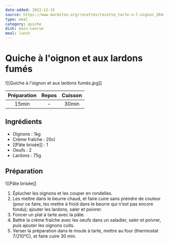```yaml
---
date-added: 2022-12-15
source: https://www.marmiton.org/recettes/recette_tarte-a-l-oignon_28444.aspx
type: meal
category: quiche
dish: main-course
meal: lunch
---
```


# Quiche à l'oignon et aux lardons fumés

![[Quiche à l'oignon et aux lardons fumés.jpg]]

| Préparation | Repos | Cuisson |
|:-----------:|:-----:|:-------:|
|    15min    |   -   |  30min  |

## Ingrédients

- Oignons : 1kg
- Crème fraîche : 20cl
- [[Pâte brisée]] : 1
- Oeufs : 2
- Lardons : 75g

## Préparation

![[Pâte brisée]]

1. Éplucher les oignons et les couper en rondelles.
2. Les mettre dans le beurre chaud, et faire cuire sans prendre de couleur (pour ce faire, les mettre à froid dans le beurre qui n'est pas encore fondu); ajouter les lardons, saler et poivrer.
3. Foncer un plat à tarte avec la pâte.
4. Battre la crème fraîche avec les oeufs dans un saladier, saler et poivrer, puis ajouter les oignons cuits.
5. Verser la préparation dans le moule à tarte, mettre au four (thermostat 7/210°C), et faire cuire 30 min.
